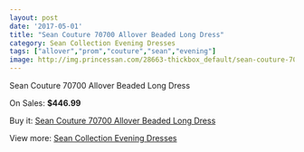 ```yaml
---
layout: post
date: '2017-05-01'
title: "Sean Couture 70700 Allover Beaded Long Dress"
category: Sean Collection Evening Dresses
tags: ["allover","prom","couture","sean","evening"]
image: http://img.princessan.com/28663-thickbox_default/sean-couture-70700-allover-beaded-long-dress.jpg
---
```

Sean Couture 70700 Allover Beaded Long Dress

On Sales: **$446.99**
<a href="https://www.princessan.com/en/13074-sean-couture-70700-allover-beaded-long-dress.html"><amp-img layout="responsive" width="600" height="600" src="//img.princessan.com/28663-thickbox_default/sean-couture-70700-allover-beaded-long-dress.jpg" alt="Sean Couture 70700 Allover Beaded Long Dress 0" /></a>

Buy it: [Sean Couture 70700 Allover Beaded Long Dress](https://www.princessan.com/en/13074-sean-couture-70700-allover-beaded-long-dress.html "Sean Couture 70700 Allover Beaded Long Dress")

View more: [Sean Collection Evening Dresses](https://www.princessan.com/en/94- "Sean Collection Evening Dresses")